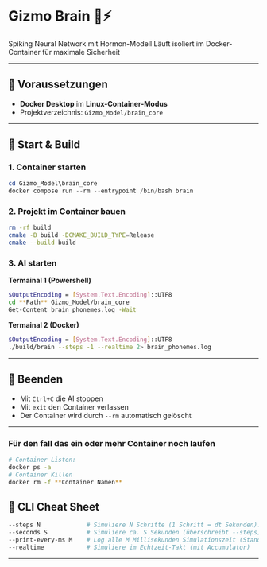 # Gizmo Brain 🧠⚡

Spiking Neural Network mit Hormon-Modell
Läuft isoliert im Docker-Container für maximale Sicherheit

---

## 🔧 Voraussetzungen

* **Docker Desktop** im **Linux-Container-Modus**
* Projektverzeichnis: `Gizmo_Model/brain_core`

---

## 🚀 Start & Build

### 1. Container starten

```powershell
cd Gizmo_Model\brain_core
docker compose run --rm --entrypoint /bin/bash brain
```

### 2. Projekt im Container bauen

```bash
rm -rf build
cmake -B build -DCMAKE_BUILD_TYPE=Release
cmake --build build
```

### 3. AI starten

**Termainal 1 (Powershell)**
```bash
$OutputEncoding = [System.Text.Encoding]::UTF8
cd **Path** Gizmo_Model/brain_core
Get-Content brain_phonemes.log -Wait
```
**Termainal 2 (Docker)**
```bash
$OutputEncoding = [System.Text.Encoding]::UTF8
./build/brain --steps -1 --realtime 2> brain_phonemes.log
```

---

## 👏 Beenden

* Mit `Ctrl+C` die AI stoppen
* Mit `exit` den Container verlassen
* Der Container wird durch `--rm` automatisch gelöscht

---

### Für den fall das ein oder mehr Container noch laufen 

```bash 
# Container Listen:
docker ps -a 
# Container Killen
docker rm -f **Container Namen**
```

## 📝 CLI Cheat Sheet

```bash
--steps N             # Simuliere N Schritte (1 Schritt = dt Sekunden). N < 0 = endlos (bis Ctrl+C)
--seconds S           # Simuliere ca. S Sekunden (überschreibt --steps)
--print-every-ms M    # Log alle M Millisekunden Simulationszeit (Standard: 200)
--realtime            # Simuliere im Echtzeit-Takt (mit Accumulator)
```

---

